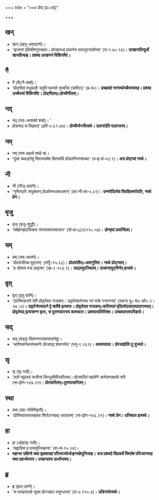 +++
title = "००४ प्रोद् (प्र+उद्)"

+++

## खन्
- खन् (खनु-अवदारणे)।
- 'कृत्स्नां पृथिवीमनुगच्छत। प्रोत्खनध्वं प्रयत्नेन यावत्तुरगदर्शनम्' (रा॰१.४०.१४)। **उत्खनतीत्यूर्ध्वं खनतीत्याह। प्रशब्द उत्खननं विशिनष्टि।**

## गै
- गै (कै/गै-शब्दे)।
- 'प्रोद्गीतां मधुपल्तैः स्तुतिं पठन्तो नृत्यन्ति (समीराः)' (प्र॰च॰)। **उच्छब्दो गानस्थोच्चैस्त्वमाह। प्रशब्द उच्चैस्त्वं विशिनष्टि। प्रोद्गीताम्=प्रोच्चैर्गीताम्।**

## नद्
- नद् (णद-अव्यक्ते शब्दे)। '
- प्रोन्ननाद च सिंहवत्' (हरि॰२.६१.४७)। **प्रोच्चैर्जगर्जेत्यर्थः। उन्ननादेति पाठान्तरम्।**

## नम्
- नम् (णम-प्रहत्वे शब्दे च)।
- 'पुंसा यथाङ्गेषु सिरास्तथैव क्षितावपि प्रोन्नतनिम्नसंस्थाः' (व॰बृ॰सं॰५३.१)। **अत्र प्रोद्भ्यां नार्थः।**

## नी
- नी (णीञ्-प्रापणे)।
- 'गुणैरुदारैः संयुक्तान् प्रोन्नयेन्मध्यमाधमान्' (का॰नी॰सा॰५.६९)। **उन्मयेदित्येव विवक्षितमर्पयति, नार्थः प्रेण।**

## मृजु
- मृज् (मृजू-शुद्धौ)।
- 'वर्षप्रोन्मृष्टचित्राभं जगत्पश्यत्यवासनः' (यो॰वा॰६(२)१९०.५७)। **प्रोन्मृष्टं प्रमार्जितम्।**

## यम्
- यम् (यम-उपरमे)।
- 'प्रोदयंसीच्च मुद्गरम्' (भट्टि॰१५.६६)। **प्रोदयंसीत्=अवागुरिष्ट। नार्थः प्रोद्भ्याम्।**
- 'प्र सोमाय वच उद्यतम्' (ऋ॰९.१०३.१)। **उद्यतमुदञ्चितम्। उत्कण्ठमुद्गीर्णम् इत्यर्थः।**

## वृत्
- वृत् (वृतु वर्तने)।
- 'एतस्मिन्नन्तरे देवी प्रोद्वर्तयत गात्रकम्। उद्वर्तनमलेनाथ नरं चक्रे गजाननम्' (स्कन्द पु० मा० कौ० २।२७।४)॥ **उद्वर्तनोत्सादने द्वे क्लीबे इत्यमरः। प्रोद्वर्तयत गात्रकम्=शरीरमलं मृदित्वोदसादयदपागमयत्। प्रोद्वर्तयद् इत्यत्राण्न कृतः, स पुराणकारस्य कामकारः। प्रशब्दचातिरिक्तः। उच्छब्दस्त्वपरिहार्यः।**

## सद्
- सद् (षद्लृ-विशरणगत्यवसादनेषु)।
- 'चारैश्चानेकसंस्थानैः प्रोत्साद्य शमानयेत्' (मनु॰९.२६१)। **अयमपपाठः। प्रोत्साह्येति तु युज्यते।**

## सृ
- सृ (सृ-गतौ)।
- 'ततो व्युदस्तं तत्सैन्यं सिन्धुसौवीरकौरवम्। प्रोत्सारितं महावेगैः कर्णपाण्डवयोः शरैः (भा॰द्रोण॰१३७.२१)। **प्रोत्सारितम्=दूरमपसारितम्।**

## स्था
- स्था (ष्ठा-गतिनिवृत्तौ)।
- 'प्रोत्तिष्ठतस्तत्सहसा शिरोऽगच्छद् धरातलम्' (भा॰द्रोण॰१४६.२९)। **नार्थः प्रेण। उत्तिष्ठत इत्यर्थः।**

## हा
- हा (ओहाङ्-गतौ)।
- 'यह्वासिव प्र वयामुज्जिहानाः' (वा॰सं॰१५.२४)।
- **महान्तः पक्षिणो यथा वृक्षशाखां परित्यज्योर्ध्वङ्गच्छेयुरित्याह। अत्र प्रशब्दो विप्रकर्षं विश्लेषं परित्यागमाह यथा प्रव्रज्येत्यत्र। उच्छन्दश्च ऊर्ध्वभावम्।**

## हृ
- हृ (हृञ्-हरणे)।
- 'स वराहस्ततो भूत्वा प्रोज्जहार वसुन्धराम्' (रा॰२.११०.४)। **उन्निनायेत्यर्थः।**
